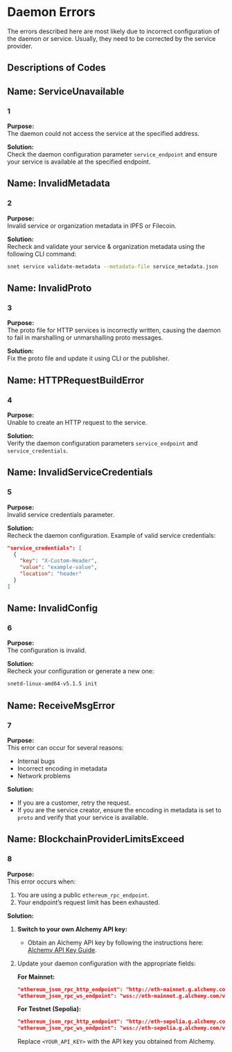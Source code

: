 # Daemon Errors  

The errors described here are most likely due to incorrect configuration of the daemon or service. Usually, they need to be corrected by the service provider.  

## Descriptions of Codes

## **Name: ServiceUnavailable**  
### 1  

**Purpose:**  
The daemon could not access the service at the specified address.  

**Solution:**  
Check the daemon configuration parameter `service_endpoint` and ensure your service is available at the specified endpoint.  

## **Name: InvalidMetadata**  
### 2  

**Purpose:**  
Invalid service or organization metadata in IPFS or Filecoin.  

**Solution:**  
Recheck and validate your service & organization metadata using the following CLI command:  

```sh
snet service validate-metadata --metadata-file service_metadata.json
```  

## **Name: InvalidProto**  
### 3  

**Purpose:**  
The proto file for HTTP services is incorrectly written, causing the daemon to fail in marshalling or unmarshalling proto messages.  

**Solution:**  
Fix the proto file and update it using CLI or the publisher.  

## **Name: HTTPRequestBuildError**  
### 4  

**Purpose:**  
Unable to create an HTTP request to the service.  

**Solution:**  
Verify the daemon configuration parameters `service_endpoint` and `service_credentials`.  

## **Name: InvalidServiceCredentials**  
### 5  

**Purpose:**  
Invalid service credentials parameter.  

**Solution:**  
Recheck the daemon configuration. Example of valid service credentials:  

```json
"service_credentials": [
  {
    "key": "X-Custom-Header",
    "value": "example-value",
    "location": "header"
  }
]
```  

## **Name: InvalidConfig**  
### 6  

**Purpose:**  
The configuration is invalid.  

**Solution:**  
Recheck your configuration or generate a new one:  

```sh
snetd-linux-amd64-v5.1.5 init
```  

## **Name: ReceiveMsgError**  
### 7  

**Purpose:**  
This error can occur for several reasons:  
- Internal bugs  
- Incorrect encoding in metadata  
- Network problems  

**Solution:**  
- If you are a customer, retry the request.  
- If you are the service creator, ensure the encoding in metadata is set to `proto` and verify that your service is available.  

## **Name: BlockchainProviderLimitsExceed**  
### 8  

**Purpose:**  
This error occurs when:  
1. You are using a public `ethereum_rpc_endpoint`.  
2. Your endpoint’s request limit has been exhausted.  

**Solution:**  
1. **Switch to your own Alchemy API key:**  
   - Obtain an Alchemy API key by following the instructions here:  
     [Alchemy API Key Guide](/docs/products/DecentralizedAIPlatform/Daemon/alchemy-api/).  
2. Update your daemon configuration with the appropriate fields:  

   **For Mainnet:**  
   ```json
   "ethereum_json_rpc_http_endpoint": "http://eth-mainnet.g.alchemy.com/v2/<YOUR_API_KEY>",
   "ethereum_json_rpc_ws_endpoint": "wss://eth-mainnet.g.alchemy.com/v2/<YOUR_API_KEY>"
   ```  

   **For Testnet (Sepolia):**  
   ```json
   "ethereum_json_rpc_http_endpoint": "http://eth-sepolia.g.alchemy.com/v2/<YOUR_API_KEY>",
   "ethereum_json_rpc_ws_endpoint": "wss://eth-sepolia.g.alchemy.com/v2/<YOUR_API_KEY>"
   ```  

   Replace `<YOUR_API_KEY>` with the API key you obtained from Alchemy.  
